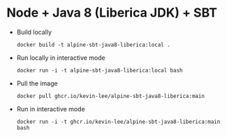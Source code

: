 # Node + Java 8 (Liberica JDK) + SBT

* Build locally
  ```shell
  docker build -t alpine-sbt-java8-liberica:local .
  ```

* Run locally in interactive mode
  ```shell
  docker run -i -t alpine-sbt-java8-liberica:local bash
  ```

* Pull the image
  ```shell
  docker pull ghcr.io/kevin-lee/alpine-sbt-java8-liberica:main
  ```

* Run in interactive mode
  ```shell
  docker run -i -t ghcr.io/kevin-lee/alpine-sbt-java8-liberica:main bash
  ```
